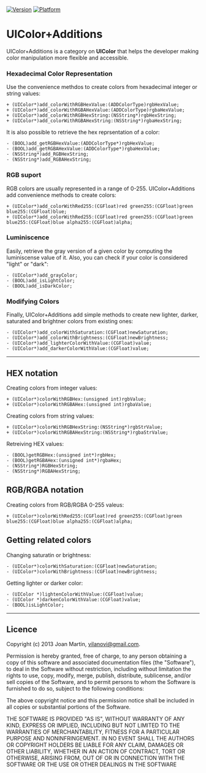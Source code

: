  [![Version](https://cocoapod-badges.herokuapp.com/v/UIColor+Additions/badge.png)](http://cocoadocs.org/docsets/UIColor+Additions) 
[![Platform](https://cocoapod-badges.herokuapp.com/p/UIColor+Additions/badge.png)](http://cocoadocs.org/docsets/UIColor+Additions) 


UIColor+Additions
=================

UIColor+Additions is a category on **UIColor** that helps the developer making color manipulation more flexible and accessible.

### Hexadecimal Color Representation

Use the convenience methdos to create colors from hexadecimal integer or string values:

    + (UIColor*)add_colorWithRGBHexValue:(ADDColorType)rgbHexValue;
    + (UIColor*)add_colorWithRGBAHexValue:(ADDColorType)rgbaHexValue;
    + (UIColor*)add_colorWithRGBHexString:(NSString*)rgbHexString;
    + (UIColor*)add_colorWithRGBAHexString:(NSString*)rgbaHexString;

It is also possible to retrieve the hex reprsentation of a color:

    - (BOOL)add_getRGBHexValue:(ADDColorType*)rgbHexValue;
    - (BOOL)add_getRGBAHexValue:(ADDColorType*)rgbaHexValue;
    - (NSString*)add_RGBHexString;
    - (NSString*)add_RGBAHexString;

### RGB suport

RGB colors are usually represented in a range of 0-255. UIColor+Additions add convenience methods to create colors:

    + (UIColor*)add_colorWithRed255:(CGFloat)red green255:(CGFloat)green blue255:(CGFloat)blue;
    + (UIColor*)add_colorWithRed255:(CGFloat)red green255:(CGFloat)green blue255:(CGFloat)blue alpha255:(CGFloat)alpha;

### Luminiscence

Easily, retrieve the gray version of a given color by computing the luminiscense value of it. Also, you can check if your color is considered "light" or "dark":

    - (UIColor*)add_grayColor;
    - (BOOL)add_isLightColor;
    - (BOOL)add_isDarkColor;

### Modifying Colors

Finally, UIColor+Additions add simple methods to create new lighter, darker, saturated and brightner colors from existing ones:

    - (UIColor*)add_colorWithSaturation:(CGFloat)newSaturation;
    - (UIColor*)add_colorWithBrightness:(CGFloat)newBrightness;
    - (UIColor*)add_lighterColorWithValue:(CGFloat)value;
    - (UIColor*)add_darkerColorWithValue:(CGFloat)value;

---

## HEX notation

Creating colors from integer values:

    + (UIColor*)colorWithRGBHex:(unsigned int)rgbValue;
    + (UIColor*)colorWithRGBAHex:(unsigned int)rgbaValue;

Creating colors from string values:

    + (UIColor*)colorWithRGBHexString:(NSString*)rgbStrValue;
    + (UIColor*)colorWithRGBAHexString:(NSString*)rgbaStrValue;

Retreiving HEX values:

    - (BOOL)getRGBHex:(unsigned int*)rgbHex;
    - (BOOL)getRGBAHex:(unsigned int*)rgbaHex;
    - (NSString*)RGBHexString;
    - (NSString*)RGBAHexString;

## RGB/RGBA notation

Creating colors from RGB/RGBA 0-255 valeus:

    + (UIColor*)colorWithRed255:(CGFloat)red green255:(CGFloat)green blue255:(CGFloat)blue alpha255:(CGFloat)alpha;

## Getting related colors

Changing saturatin or brightness:

    - (UIColor*)colorWithSaturation:(CGFloat)newSaturation;
    - (UIColor*)colorWithBrightness:(CGFloat)newBrightness;

Getting lighter or darker color:

    - (UIColor *)lightenColorWithValue:(CGFloat)value;
    - (UIColor *)darkenColorWithValue:(CGFloat)value;
    - (BOOL)isLightColor;

---
## Licence ##

Copyright (c) 2013 Joan Martin, vilanovi@gmail.com.

Permission is hereby granted, free of charge, to any person obtaining a copy of this software and associated documentation files (the "Software"), to deal in the Software without restriction, including without limitation the rights to use, copy, modify, merge, publish, distribute, sublicense, and/or sell copies of the Software, and to permit persons to whom the Software is furnished to do so, subject to the following conditions:

The above copyright notice and this permission notice shall be included in all copies or substantial portions of the Software.

THE SOFTWARE IS PROVIDED "AS IS", WITHOUT WARRANTY OF ANY KIND, EXPRESS OR IMPLIED, INCLUDING BUT NOT LIMITED TO THE WARRANTIES OF MERCHANTABILITY, FITNESS FOR A PARTICULAR PURPOSE AND NONINFRINGEMENT. IN NO EVENT SHALL THE AUTHORS OR COPYRIGHT HOLDERS BE LIABLE FOR ANY CLAIM, DAMAGES OR OTHER LIABILITY, WHETHER IN AN ACTION OF CONTRACT, TORT OR OTHERWISE, ARISING FROM, OUT OF OR IN CONNECTION WITH THE SOFTWARE OR THE USE OR OTHER DEALINGS IN THE SOFTWARE

